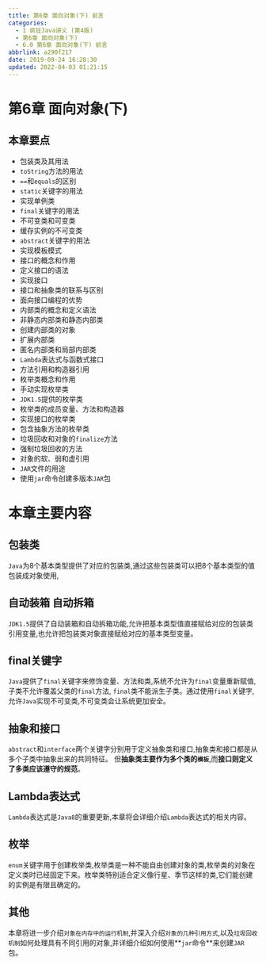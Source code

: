 ```yaml
---
title: 第6章 面向对象(下) 前言
categories: 
  - 1 疯狂Java讲义 (第4版)
  - 第6章 面向对象(下)
  - 6.0 第6章 面向对象(下) 前言
abbrlink: a290f217
date: 2019-09-24 16:28:30
updated: 2022-04-03 01:21:15
---
```

# 第6章 面向对象(下) #
## 本章要点 ##
- 包装类及其用法
- `toString`方法的用法
- `==`和`equals`的区别
- `static`关键字的用法
- 实现单例类
- `final`关键字的用法
- 不可变类和可变类
- 缓存实例的不可变类
- `abstract`关键字的用法
- 实现模板模式
- 接口的概念和作用
- 定义接口的语法
- 实现接口
- 接口和抽象类的联系与区别
- 面向接口编程的优势
- 内部类的概念和定义语法
- 非静态内部类和静态内部类
- 创建内部类的对象
- 扩展内部类
- 匿名内部类和局部内部类
- `Lambda`表达式与函数式接口
- 方法引用和构造器引用
- 枚举类概念和作用
- 手动实现枚举类
- `JDK1.5`提供的枚举类
- 枚举类的成员变量、方法和构造器
- 实现接口的枚举类
- 包含抽象方法的枚举类
- 垃圾回收和对象的`finalize`方法
- 强制垃圾回收的方法
- 对象的软、弱和虚引用
- `JAR`文件的用途
- 使用`jar`命令创建多版本`JAR`包

# 本章主要内容 #
## 包装类 ##
`Java`为8个基本类型提供了对应的包装类,通过这些包装类可以把8个基本类型的值包装成对象使用,
## 自动装箱 自动拆箱 ##
`JDK1.5`提供了自动装箱和自动拆箱功能,允许把基本类型值直接赋给对应的包装类引用变量,也允许把包装类对象直接赋给对应的基本类型变量。
## final关键字 ##
`Java`提供了`final`关键字来修饰变量、方法和类,系统不允许为`final`变量重新赋值,子类不允许覆盖父类的`final`方法, `final`类不能派生子类。通过使用`final`关键字,允许`Java`实现不可变类,不可变类会让系统更加安全。
## 抽象和接口 ##
`abstract`和`interface`两个关键字分别用于定义抽象类和接口,抽象类和接口都是从多个子类中抽象出来的共同特征。
但**抽象类主要作为多个类的`模板`**,而**接口则定义了多类应该遵守的规范**。
## Lambda表达式 ##
 `Lambda`表达式是`Java8`的重要更新,本章将会详细介绍`Lambda`表达式的相关内容。
## 枚举 ##
`enum`关键字用于创建枚举类,枚举类是一种不能自由创建对象的类,枚举类的对象在定义类时已经固定下来。枚举类特别适合定义像行星、季节这样的类,它们能创建的实例是有限且确定的。
## 其他 ##
本章将进一步介绍`对象在内存中的运行机制`,并深入介绍`对象的几种引用方式`,以及`垃圾回收机制`如何处理具有不同引用的对象,并详细介绍如何使用**`jar`命令**来创建`JAR`包。

